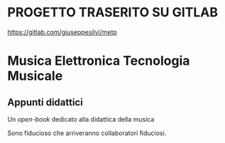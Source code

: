# PROGETTO TRASERITO SU GITLAB
https://gitlab.com/giuseppesilvi/metp

# Musica Elettronica Tecnologia Musicale 

## Appunti didattici

Un *open-book* dedicato alla didattica della musica 

Sono fiducioso che arriveranno collaboratori fiduciosi.
